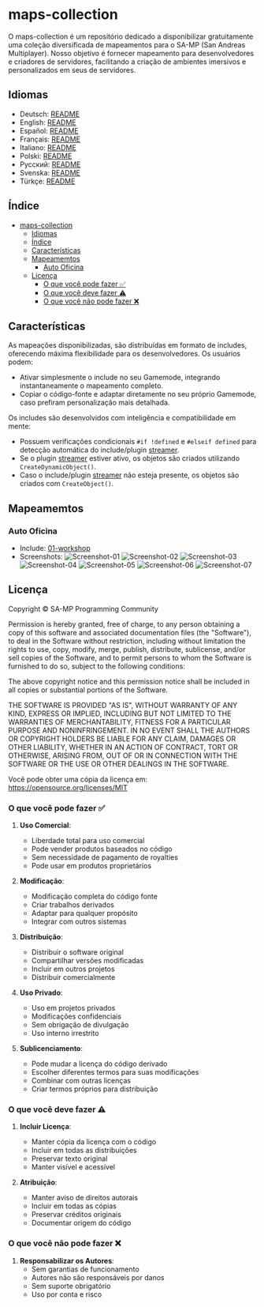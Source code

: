 # maps-collection

O maps-collection é um repositório dedicado a disponibilizar gratuitamente uma coleção diversificada de mapeamentos para o SA-MP (San Andreas Multiplayer). Nosso objetivo é fornecer mapeamento para desenvolvedores e criadores de servidores, facilitando a criação de ambientes imersivos e personalizados em seus de servidores.

## Idiomas

- Deutsch: [README](translations/Deutsch/README.md)
- English: [README](translations/English/README.md)
- Español: [README](translations/Espanol/README.md)
- Français: [README](translations/Francais/README.md)
- Italiano: [README](translations/Italiano/README.md)
- Polski: [README](translations/Polski/README.md)
- Русский: [README](translations/Русский/README.md)
- Svenska: [README](translations/Svenska/README.md)
- Türkçe: [README](translations/Turkce/README.md)

## Índice

- [maps-collection](#maps-collection)
  - [Idiomas](#idiomas)
  - [Índice](#índice)
  - [Características](#características)
  - [Mapeamemtos](#mapeamemtos)
    - [Auto Oficina](#auto-oficina)
  - [Licença](#licença)
    - [O que você pode fazer ✅](#o-que-você-pode-fazer-)
    - [O que você deve fazer ⚠️](#o-que-você-deve-fazer-️)
    - [O que você não pode fazer ❌](#o-que-você-não-pode-fazer-)

## Características

As mapeações disponibilizadas, são distribuídas em formato de includes, oferecendo máxima flexibilidade para os desenvolvedores. Os usuários podem:

- Ativar simplesmente o include no seu Gamemode, integrando instantaneamente o mapeamento completo.
- Copiar o código-fonte e adaptar diretamente no seu próprio Gamemode, caso prefiram personalização mais detalhada.

Os includes são desenvolvidos com inteligência e compatibilidade em mente:

- Possuem verificações condicionais `#if !defined` e `#elseif defined` para detecção automática do include/plugin [streamer](https://github.com/samp-incognito/samp-streamer-plugin).
- Se o plugin [streamer](https://github.com/samp-incognito/samp-streamer-plugin) estiver ativo, os objetos são criados utilizando `CreateDynamicObject()`.
- Caso o include/plugin [streamer](https://github.com/samp-incognito/samp-streamer-plugin) não esteja presente, os objetos são criados com `CreateObject()`.

## Mapeamemtos

### Auto Oficina

- Include: [01-workshop](maps-sources/01-workshop.inc)
- Screenshots:
  ![Screenshot-01](screenshots/01-workshop/01.png)
  ![Screenshot-02](screenshots/01-workshop/02.png)
  ![Screenshot-03](screenshots/01-workshop/03.png)
  ![Screenshot-04](screenshots/01-workshop/04.png)
  ![Screenshot-05](screenshots/01-workshop/05.png)
  ![Screenshot-06](screenshots/01-workshop/06.png)
  ![Screenshot-07](screenshots/01-workshop/07.png)

## Licença

Copyright © SA-MP Programming Community

Permission is hereby granted, free of charge, to any person obtaining a copy
of this software and associated documentation files (the "Software"), to deal
in the Software without restriction, including without limitation the rights
to use, copy, modify, merge, publish, distribute, sublicense, and/or sell
copies of the Software, and to permit persons to whom the Software is
furnished to do so, subject to the following conditions:

The above copyright notice and this permission notice shall be included in all
copies or substantial portions of the Software.

THE SOFTWARE IS PROVIDED "AS IS", WITHOUT WARRANTY OF ANY KIND, EXPRESS OR
IMPLIED, INCLUDING BUT NOT LIMITED TO THE WARRANTIES OF MERCHANTABILITY,
FITNESS FOR A PARTICULAR PURPOSE AND NONINFRINGEMENT. IN NO EVENT SHALL THE
AUTHORS OR COPYRIGHT HOLDERS BE LIABLE FOR ANY CLAIM, DAMAGES OR OTHER
LIABILITY, WHETHER IN AN ACTION OF CONTRACT, TORT OR OTHERWISE, ARISING FROM,
OUT OF OR IN CONNECTION WITH THE SOFTWARE OR THE USE OR OTHER DEALINGS IN THE
SOFTWARE.

Você pode obter uma cópia da licença em:
https://opensource.org/licenses/MIT

### O que você pode fazer ✅

1. **Uso Comercial**: 
   - Liberdade total para uso comercial
   - Pode vender produtos baseados no código
   - Sem necessidade de pagamento de royalties
   - Pode usar em produtos proprietários

2. **Modificação**: 
   - Modificação completa do código fonte
   - Criar trabalhos derivados
   - Adaptar para qualquer propósito
   - Integrar com outros sistemas

3. **Distribuição**: 
   - Distribuir o software original
   - Compartilhar versões modificadas
   - Incluir em outros projetos
   - Distribuir comercialmente

4. **Uso Privado**: 
   - Uso em projetos privados
   - Modificações confidenciais
   - Sem obrigação de divulgação
   - Uso interno irrestrito

5. **Sublicenciamento**: 
   - Pode mudar a licença do código derivado
   - Escolher diferentes termos para suas modificações
   - Combinar com outras licenças
   - Criar termos próprios para distribuição

### O que você deve fazer ⚠️

1. **Incluir Licença**: 
   - Manter cópia da licença com o código
   - Incluir em todas as distribuições
   - Preservar texto original
   - Manter visível e acessível

2. **Atribuição**: 
   - Manter aviso de direitos autorais
   - Incluir em todas as cópias
   - Preservar créditos originais
   - Documentar origem do código

### O que você não pode fazer ❌

1. **Responsabilizar os Autores**: 
   - Sem garantias de funcionamento
   - Autores não são responsáveis por danos
   - Sem suporte obrigatório
   - Uso por conta e risco
